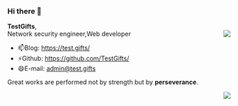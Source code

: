 ### Hi there 👋

**TestGifts**,                                         
<img align="right" src="https://github-readme-stats.vercel.app/api?username=joway&show_icons=true&icon_color=CE1D2D&text_color=718096&bg_color=ffffff&hide_title=true" />
Network security engineer,Web developer 
                                         
- 📫Blog: https://test.gifts/
- ⚡Github: https://github.com/TestGifts/
- 😄E-mail: admin@test.gifts



Great works are performed not by strength but by **perseverance**.

<img align="right" src="https://github-readme-stats.vercel.app/api?username=joway&show_icons=true&icon_color=CE1D2D&text_color=718096&bg_color=ffffff&hide_title=true" />


